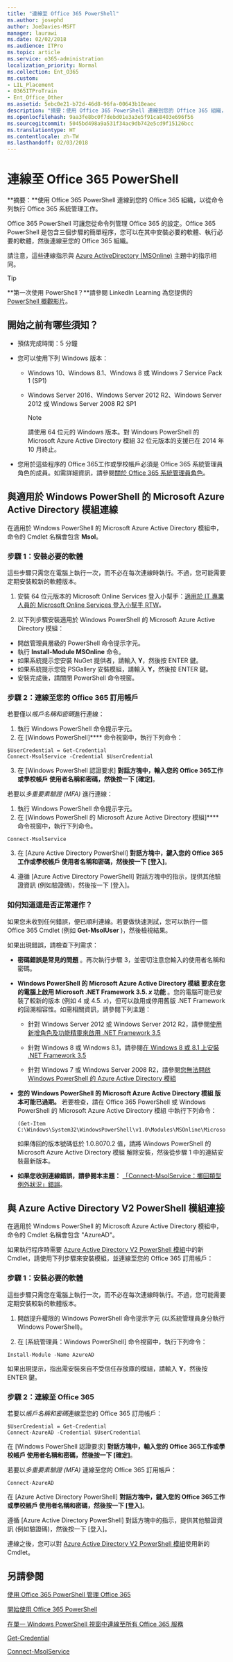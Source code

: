 ```yaml
---
title: "連線至 Office 365 PowerShell"
ms.author: josephd
author: JoeDavies-MSFT
manager: laurawi
ms.date: 02/02/2018
ms.audience: ITPro
ms.topic: article
ms.service: o365-administration
localization_priority: Normal
ms.collection: Ent_O365
ms.custom:
- LIL_Placement
- O365ITProTrain
- Ent_Office_Other
ms.assetid: 5ebc0e21-b72d-46d8-96fa-00643b18eaec
description: "摘要：使用 Office 365 PowerShell 連線到您的 Office 365 組織，以從命令列執行 Office 365 系統管理中心工作。"
ms.openlocfilehash: 9aa3fe8bc0f7debd01e3a3e5f91ca8403e696f56
ms.sourcegitcommit: 5045bd498a9a531f34ac9db742e5cd9f15126bcc
ms.translationtype: HT
ms.contentlocale: zh-TW
ms.lasthandoff: 02/03/2018
---
```

# <a name="connect-to-office-365-powershell"></a>連線至 Office 365 PowerShell

 **摘要：**使用 Office 365 PowerShell 連線到您的 Office 365 組織，以從命令列執行 Office 365 系統管理工作。
  
Office 365 PowerShell 可讓您從命令列管理 Office 365 的設定。Office 365 PowerShell 是包含三個步驟的簡單程序，您可以在其中安裝必要的軟體、執行必要的軟體，然後連線至您的 Office 365 組織。 

請注意，這些連線指示與 [Azure ActiveDirectory (MSOnline)](https://go.microsoft.com/fwlink/p/?LinkId=528113) 主題中的指示相同。
  
> [!TIP]
> **第一次使用 PowerShell？**請參閱 LinkedIn Learning 為您提供的 [PowerShell 概觀影片](http://technet.microsoft.com/library/https://support.office.com/zh-TW/article/7d0107d4-f672-4d0f-ad7d-417844b926c7.aspx)。 
  
## <a name="what-do-you-need-to-know-before-you-begin"></a>開始之前有哪些須知？

- 預估完成時間：5 分鐘
    
- 您可以使用下列 Windows 版本：
    
  - Windows 10、Windows 8.1、Windows 8 或 Windows 7 Service Pack 1 (SP1) 
    
  - Windows Server 2016、Windows Server 2012 R2、Windows Server 2012 或 Windows Server 2008 R2 SP1
    
    > [!NOTE]
    >請使用 64 位元的 Windows 版本。對 Windows PowerShell 的 Microsoft Azure Active Directory 模組 32 位元版本的支援已在 2014 年 10 月終止。
    
-  您用於這些程序的 Office 365工作或學校帳戶必須是 Office 365 系統管理員角色的成員。如需詳細資訊，請參閱[關於 Office 365 系統管理員角色](https://go.microsoft.com/fwlink/p/?LinkId=532367)。

## <a name="connect-with-the-microsoft-azure-active-directory-module-for-windows-powershell"></a>與適用於 Windows PowerShell 的 Microsoft Azure Active Directory 模組連線

在適用於 Windows PowerShell 的 Microsoft Azure Active Directory 模組中，命令的 Cmdlet 名稱會包含 **Msol**。
    
### <a name="step-1-install-required-software"></a>步驟 1：安裝必要的軟體

這些步驟只需您在電腦上執行一次，而不必在每次連線時執行。不過，您可能需要定期安裝較新的軟體版本。
  
1.  安裝 64 位元版本的 Microsoft Online Services 登入小幫手：[適用於 IT 專業人員的 Microsoft Online Services 登入小幫手 RTW](https://go.microsoft.com/fwlink/p/?LinkId=286152)。
    
2. 以下列步驟安裝適用於 Windows PowerShell 的 Microsoft Azure Active Directory 模組：
    
  - 開啟管理員層級的 PowerShell 命令提示字元。
  - 執行 **Install-Module MSOnline** 命令。
  - 如果系統提示您安裝 NuGet 提供者，請輸入 **Y**，然後按 ENTER 鍵。
  - 如果系統提示您從 PSGallery 安裝模組，請輸入 **Y**，然後按 ENTER 鍵。
  - 安裝完成後，請關閉 PowerShell 命令視窗。
    
### <a name="step-2-connect-to-your-office-365-subscription"></a>步驟 2：連線至您的 Office 365 訂用帳戶
<a name="step3"> </a>

若要僅以*帳戶名稱和密碼*進行連線：
  
1. 執行 Windows PowerShell 命令提示字元。
2. 在 [Windows PowerShell]**** 命令視窗中，執行下列命令：
    
```
$UserCredential = Get-Credential
Connect-MsolService -Credential $UserCredential
```

3. 在 [Windows PowerShell 認證要求] ****對話方塊中，輸入您的 Office 365工作或學校帳戶 使用者名稱和密碼，然後按一下 [確定]****。
    
若要以*多重要素驗證 (MFA)* 進行連線：
  
1. 執行 Windows PowerShell 命令提示字元。
2. 在 [Windows PowerShell 的 Microsoft Azure Active Directory 模組]**** 命令視窗中，執行下列命令。
    
```
Connect-MsolService
```

3. 在 [Azure Active Directory PowerShell] ****對話方塊中，鍵入您的 Office 365工作或學校帳戶 使用者名稱和密碼，然後按一下 [登入]****。
    
4. 遵循 [Azure Active Directory PowerShell] 對話方塊中的指示，提供其他驗證資訊 (例如驗證碼)，然後按一下 [登入]。
    
### <a name="how-do-you-know-this-worked"></a>如何知道這是否正常運作？
<a name="step3"> </a>

如果您未收到任何錯誤，便已順利連線。若要做快速測試，您可以執行一個 Office 365 Cmdlet (例如 **Get-MsolUser** )，然後檢視結果。
  
如果出現錯誤，請檢查下列需求：
  
- **密碼錯誤是常見的問題** 。再次執行步驟 3，並密切注意您輸入的使用者名稱和密碼。
    
- **Windows PowerShell 的 Microsoft Azure Active Directory 模組 要求在您的電腦上啟用 Microsoft .NET Framework 3.5. _x_ 功能** 。您的電腦可能已安裝了較新的版本 (例如 4 或 4.5. _x_)，但可以啟用或停用舊版 .NET Framework 的回溯相容性。如需相關資訊，請參閱下列主題：
    
  - 針對 Windows Server 2012 或 Windows Server 2012 R2，請參閱[使用新增角色及功能精靈來啟用 .NET Framework 3.5](https://go.microsoft.com/fwlink/p/?LinkId=532368)
    
  - 針對 Windows 8 或 Windows 8.1，請參閱[在 Windows 8 或 8.1 上安裝 .NET Framework 3.5](https://go.microsoft.com/fwlink/p/?LinkId=532369)
    
  - 針對 Windows 7 或 Windows Server 2008 R2，請參閱[您無法開啟 Windows PowerShell 的 Azure Active Directory 模組](https://go.microsoft.com/fwlink/p/?LinkId=532370)
    
- **您的 Windows PowerShell 的 Microsoft Azure Active Directory 模組 版本可能已過期。** 若要檢查，請在 Office 365 PowerShell 或 Windows PowerShell 的 Microsoft Azure Active Directory 模組 中執行下列命令：
    
  ```
  (Get-Item C:\Windows\System32\WindowsPowerShell\v1.0\Modules\MSOnline\Microsoft.Online.Administration.Automation.PSModule.dll).VersionInfo.FileVersion
  ```

    如果傳回的版本號碼低於 1.0.8070.2 值，請將 Windows PowerShell 的 Microsoft Azure Active Directory 模組 解除安裝，然後從步驟 1 中的連結安裝最新版本。
    
- **如果您收到連線錯誤，請參閱本主題：** [「Connect-MsolService：擲回類型例外狀況」錯誤](https://go.microsoft.com/fwlink/p/?LinkId=532377)。
    
## <a name="connect-with-the-azure-active-directory-v2-powershell-module"></a>與 Azure Active Directory V2 PowerShell 模組連接
<a name="ConnectV2"> </a>

在適用於 Windows PowerShell 的 Microsoft Azure Active Directory 模組中，命令的 Cmdlet 名稱會包含 "AzureAD"。

如果執行程序時需要 [Azure Active Directory V2 PowerShell 模組](https://docs.microsoft.com/powershell/azuread/v2/azureactivedirectory)中的新 Cmdlet，請使用下列步驟來安裝模組，並連線至您的 Office 365 訂用帳戶：

### <a name="step-1-install-required-software"></a>步驟 1：安裝必要的軟體

這些步驟只需您在電腦上執行一次，而不必在每次連線時執行。不過，您可能需要定期安裝較新的軟體版本。

  
1. 開啟提升權限的 Windows PowerShell 命令提示字元 (以系統管理員身分執行 Windows PowerShell)。
    
2. 在 [系統管理員：Windows PowerShell] 命令視窗中，執行下列命令：
    
  ```
  Install-Module -Name AzureAD 
  ```

如果出現提示，指出需安裝來自不受信任存放庫的模組，請輸入 **Y**，然後按 ENTER 鍵。


### <a name="step-2-connect-to-office-365"></a>步驟 2：連線至 Office 365

若要以*帳戶名稱和密碼*連線至您的 Office 365 訂用帳戶：
    
```
$UserCredential = Get-Credential
Connect-AzureAD -Credential $UserCredential
```

在 [Windows PowerShell 認證要求] ****對話方塊中，輸入您的 Office 365工作或學校帳戶 使用者名稱和密碼，然後按一下 [確定]****。
    
若要以*多重要素驗證 (MFA)* 連線至您的 Office 365 訂用帳戶：

```
Connect-AzureAD
```

在 [Azure Active Directory PowerShell] ****對話方塊中，鍵入您的 Office 365工作或學校帳戶 使用者名稱和密碼，然後按一下 [登入]****。
    
遵循 [Azure Active Directory PowerShell] 對話方塊中的指示，提供其他驗證資訊 (例如驗證碼)，然後按一下 [登入]。
    
連線之後，您可以對 [Azure Active Directory V2 PowerShell 模組](https://docs.microsoft.com/powershell/azuread/v2/azureactivedirectory)使用新的 Cmdlet。
  
## <a name="see-also"></a>另請參閱

[使用 Office 365 PowerShell 管理 Office 365](manage-office-365-with-office-365-powershell.md)
  
[開始使用 Office 365 PowerShell](getting-started-with-office-365-powershell.md)
  
[在單一 Windows PowerShell 視窗中連線至所有 Office 365 服務](connect-to-all-office-365-services-in-a-single-windows-powershell-window.md)

[Get-Credential](https://go.microsoft.com/fwlink/p/?LinkId=389618)
  
[Connect-MsolService](https://go.microsoft.com/fwlink/p/?LinkId=532375)


